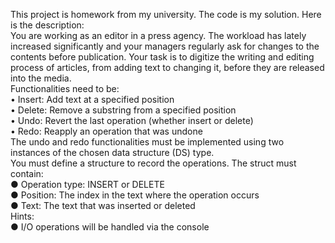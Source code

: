 This project is homework from my university. The code is my solution. Here is the description:  
You are working as an editor in a press agency. The workload has lately increased significantly
and your managers regularly ask for changes to the contents before publication. Your task is to
digitize the writing and editing process of articles, from adding text to changing it, before they are
released into the media.  
Functionalities need to be:  
• Insert: Add text at a specified position  
• Delete: Remove a substring from a specified position  
• Undo: Revert the last operation (whether insert or delete)  
• Redo: Reapply an operation that was undone  
The undo and redo functionalities must be implemented using two instances of the chosen data
structure (DS) type.  
You must define a structure to record the operations. The struct must contain:  
● Operation type: INSERT or DELETE  
● Position: The index in the text where the operation occurs  
● Text: The text that was inserted or deleted  
Hints:  
● I/O operations will be handled via the console
